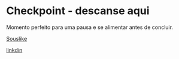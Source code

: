 # Checkpoint - descanse aqui

Momento perfeito para uma pausa e se alimentar antes de concluir.

[Souslike](https://www.google.com/url?sa=i&url=https%3A%2F%2Far.pinterest.com%2Fpin%2F781796816536282421%2F&psig=AOvVaw1wzmkLDhThh29B75s3i-kd&ust=1714256905976000&source=images&cd=vfe&opi=89978449&ved=0CBEQjRxqFwoTCLCjneH24IUDFQAAAAAdAAAAABAd)

[linkdin](https://www.linkedin.com/in/MateusAciole/)



